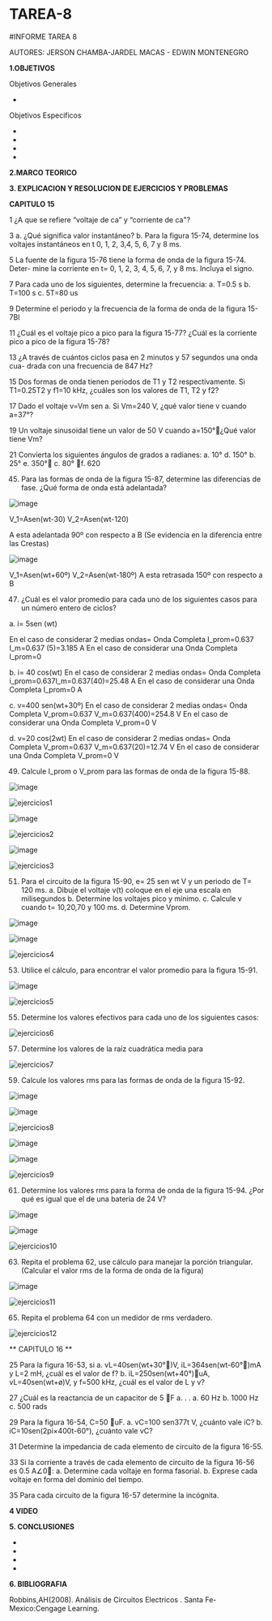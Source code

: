 # TAREA-8
#INFORME TAREA 8

AUTORES: JERSON CHAMBA-JARDEL MACAS - EDWIN MONTENEGRO

**1.OBJETIVOS**

Objetivos Generales

*

Objetivos Especificos

*
*
*
*

**2.MARCO TEORICO**


**3. EXPLICACION Y RESOLUCION DE EJERCICIOS Y PROBLEMAS**

**CAPITULO 15**

1 ¿A que se refiere “voltaje de ca” y “corriente de ca"?

3 a. ¿Qué significa valor instantáneo?
b. Para la figura 15-74, determine los voltajes instantáneos en t 0, 1, 2, 3,4, 5, 6, 7 y 8 ms.

5 La fuente de la figura 15-76 tiene la forma de onda de la figura 15-74. Deter-
mine la corriente en t= 0, 1, 2, 3, 4, 5, 6, 7, y 8 ms. Incluya el signo.

7 Para cada uno de los siguientes, determine la frecuencia:
a. T=0.5 s
b. T=100 s 
c. 5T=80 us

9 Determine el periodo y la frecuencia de la forma de onda de la figura 15-7BI

11 ¿Cuál es el voltaje pico a pico para la figura 15-77? ¿Cuál es la corriente pico
a pico de la figura 15-78?

13 ¿A través de cuántos ciclos pasa en 2 minutos y 57 segundos una onda cua-
drada con una frecuencia de 847 Hz?

15 Dos formas de onda tienen periodos de T1 y T2 respectivamente. Si T1=0.25T2 y f1=10 kHz, ¿cuáles son los valores de T1, T2 y f2?

17 Dado el voltaje v=Vm sen a. Si Vm=240 V, ¿qué valor tiene v cuando a=37°?

19 Un voltaje sinusoidal tiene un valor de 50 V cuando a=150°¿Qué valor tiene Vm?

21 Convierta los siguientes ángulos de grados a radianes:
a. 10° d. 150°
b. 25° e. 350°
c. 80° f. 620

45. Para las formas de onda de la figura 15-87, determine las diferencias de fase. ¿Qué forma de onda está adelantada?

![image](https://user-images.githubusercontent.com/84357979/131504045-a43feb10-af49-4b28-abac-cb7251a1a9e6.png)

V_1=Asen(wt-30)
V_2=Asen(wt-120)

A esta adelantada 90º con respecto a B (Se evidencia en la diferencia entre las Crestas)

![image](https://user-images.githubusercontent.com/84357979/131504057-2b77252f-fcdd-4f7e-b0ce-b9fa3604f714.png)

V_1=Asen(wt+60º)
V_2=Asen(wt-180º)
A esta retrasada 150º con respecto a B

47. ¿Cuál es el valor promedio para cada uno de los siguientes casos para un número entero de ciclos?

a.  i= 5sen (wt)

En el caso de considerar 2 medias ondas= Onda Completa
I_prom=0.637 I_m=0.637 (5)=3.185 A
En el caso de considerar una Onda Completa
I_prom=0 

b. i= 40 cos(wt)
En el caso de considerar 2 medias ondas= Onda Completa
i_prom=0.637I_m=0.637(40)=25.48 A
En el caso de considerar una Onda Completa
I_prom=0 A

c. v=400 sen(wt+30º)
En el caso de considerar 2 medias ondas= Onda Completa
V_prom=0.637 V_m=0.637(400)=254.8 V
En el caso de considerar una Onda Completa
V_prom=0 V

d. v=20 cos⁡(2wt)
En el caso de considerar 2 medias ondas= Onda Completa
V_prom=0.637 V_m=0.637(20)=12.74 V
En el caso de considerar una Onda Completa
V_prom=0 V

49. Calcule I_prom o V_prom para las formas de onda de la figura 15-88.

![image](https://user-images.githubusercontent.com/84357979/131504402-669a08db-07bb-4156-a32f-b58455adff27.png)

![ejercicios1](https://user-images.githubusercontent.com/84357979/131504490-4469dfbc-019c-4fed-afe9-8783e52fa82f.png)

![image](https://user-images.githubusercontent.com/84357979/131504512-12e75d5b-8569-48e7-a31f-fbd7d36b1b7d.png)

![ejercicios2](https://user-images.githubusercontent.com/84357979/131504570-b2ca92ed-3708-44e3-b860-ac4a2201f753.png)

![image](https://user-images.githubusercontent.com/84357979/131504589-7c07e9fd-faca-47a5-9bcb-c1086651bfff.png)

![ejercicios3](https://user-images.githubusercontent.com/84357979/131504650-2c6b1221-cd4e-4cab-b122-70cce6f64552.png)

51. Para el circuito de la figura 15-90, e= 25 sen wt V y un periodo de T= 120 ms.
a. Dibuje el voltaje v(t) coloque en el eje una escala en milisegundos
b. Determine los voltajes pico y mínimo.
c. Calcule v cuando t= 10,20,70 y 100 ms.
d. Determine Vprom.

![image](https://user-images.githubusercontent.com/84357979/131504689-6a79a8d1-fbd3-4340-81a8-8ceba09a5990.png)

![image](https://user-images.githubusercontent.com/84357979/131504702-fd0cceed-50f1-42f5-a475-81cd149bdb30.png)

![ejercicios4](https://user-images.githubusercontent.com/84357979/131504786-5bff55cb-fbed-4d77-a326-41342af5d362.png)

53. Utilice el cálculo, para encontrar el valor promedio para la figura 15-91.

![image](https://user-images.githubusercontent.com/84357979/131504812-45a36c7e-f9ba-4a7e-ae04-3ddb5b40044b.png)

![ejercicios5](https://user-images.githubusercontent.com/84357979/131504890-567b6c85-4fc7-4ae0-aced-efd92cad99d4.png)

55. Determine los valores efectivos para cada uno de los siguientes casos:

![ejercicios6](https://user-images.githubusercontent.com/84357979/131504987-c19caa04-e655-46f3-822e-e67a8c16cd69.png)

57. Determine los valores de la raíz cuadrática media para

![ejercicios7](https://user-images.githubusercontent.com/84357979/131505100-21a36b89-f735-47f4-9bc9-659e745ef16c.png)

59. Calcule los valores rms para las formas de onda de la figura 15-92.

![image](https://user-images.githubusercontent.com/84357979/131505125-8f9319b1-9e72-4037-af0e-9bd8bfd1045a.png)

![image](https://user-images.githubusercontent.com/84357979/131505134-eee3f242-2085-47de-92b8-edd651c6b498.png)

![ejercicios8](https://user-images.githubusercontent.com/84357979/131505213-b8ee0fc1-3a10-48f5-a951-1351474de1a7.png)

![image](https://user-images.githubusercontent.com/84357979/131505219-61bca26a-98a8-4f6c-9a3f-68f36b348fd6.png)

![image](https://user-images.githubusercontent.com/84357979/131505227-d5270be6-71be-4097-984e-022e04183842.png)

![ejercicios9](https://user-images.githubusercontent.com/84357979/131505273-c52dd9e6-39ec-47db-8158-3f1b5ea07fd8.png)

61. Determine los valores rms para la forma de onda de la figura 15-94. ¿Por qué es igual que el de una batería de 24 V?

![image](https://user-images.githubusercontent.com/84357979/131505297-7d3afdd5-8354-4094-9dee-27db7cba0a60.png)

![image](https://user-images.githubusercontent.com/84357979/131505305-dd90dab2-4c5e-4464-a1e3-005301df4c23.png)

![ejercicios10](https://user-images.githubusercontent.com/84357979/131505372-26f9ae89-8d4f-4933-9baf-7009b4f8d19f.png)


63. Repita el problema 62, use cálculo para manejar la porción triangular. (Calcular el valor rms de la forma de onda de la figura)

![image](https://user-images.githubusercontent.com/84357979/131505403-83f89ba6-4e81-4d61-9a00-fbc438fbeb4d.png)

![ejercicios11](https://user-images.githubusercontent.com/84357979/131505469-cdc964b7-1d8b-4e90-8245-91a3409e8016.png)

65) Repita el problema 64 con un medidor de rms verdadero.

![ejercicios12](https://user-images.githubusercontent.com/84357979/131505565-0612bf26-1aa7-439b-907f-9d6ad8e6af4e.png)


** CAPITULO 16 **


25 Para la figura 16-53, si
a. vL=40sen(wt+30°)V, iL=364sen(wt-60°)mA y L=2 mH, ¿cuál es el valor de f?
b. iL=250sen(wt+40°)uA, vL=40sen(wt+ø)V, y f=500 kHz, ¿cuál es el valor de L y v?

27 ¿Cuál es la reactancia de un capacitor de 5 F a. . .
a. 60 Hz b. 1000 Hz c. 500 rads

29 Para la figura 16-54, C=50 uF. 
a. vC=100 sen377t V, ¿cuánto vale iC?
b. iC=10sen(2pi×400t-60°), ¿cuánto vale vC?

31 Determine la impedancia de cada elemento de circuito de la figura 16-55.

33 Si la corriente a través de cada elemento de circuito de la figura 16-56 es 0.5 A∠0:
a. Determine cada voltaje en forma fasorial.
b. Exprese cada voltaje en forma del dominio del tiempo.

35 Para cada circuito de la figura 16-57 determine la incógnita.





**4 VIDEO**

**5. CONCLUSIONES**

*
*
*
*


**6. BIBLIOGRAFIA**

Robbins,AH(2008). Análisis  de Circuitos Electricos . Santa Fe-Mexico:Cengage Learning.


